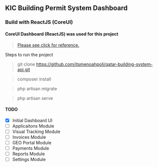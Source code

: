 ## KIC Building Permit System Dashboard

### Build with ReactJS (CoreUI)

#### CoreUI Dashboard (ReactJS) was used for this project

> [Please see click for reference.](https://coreui.io/react/demo/free/3.1.1/#/dashboard)

Steps to run the project

> git clone https://github.com/itsmenoahpoli/qatar-building-system-api.git

> composer install

> php artisan migrate

> php artisan serve

#### TODO

- [x] Initial Dashboard UI
- [ ] Applicaitons Module
- [ ] Visual Tracking Module
- [ ] Invoices Module
- [ ] GEO Portal Module
- [ ] Payments Module
- [ ] Reports Module
- [ ] Settings Module
